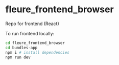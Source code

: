 # fleure_frontend_browser
Repo for frontend (React)

To run frontend locally:

```bash
cd fleure_frontend_browser
cd bundles-app
npm i # install dependencies
npm run dev
```